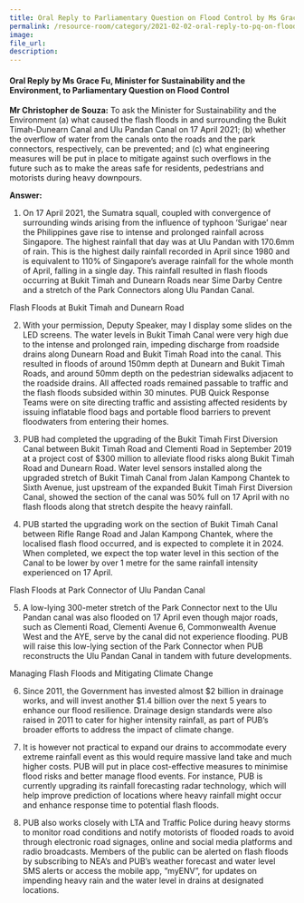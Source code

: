 ```yaml
---  
title: Oral Reply to Parliamentary Question on Flood Control by Ms Grace Fu, Minister for Sustainability and the Environment
permalink: /resource-room/category/2021-02-02-oral-reply-to-pq-on-flood-control/
image:  
file_url:  
description:  
---  
```


#### Oral Reply by Ms Grace Fu, Minister for Sustainability and the Environment, to Parliamentary Question on Flood Control 

**Mr Christopher de Souza:** To ask the Minister for Sustainability and the Environment (a) what caused the flash floods in and surrounding the Bukit Timah-Dunearn Canal and Ulu Pandan Canal on 17 April 2021; (b) whether the overflow of water from the canals onto the roads and the park connectors, respectively, can be prevented; and (c) what engineering measures will be put in place to mitigate against such overflows in the future such as to make the areas safe for residents, pedestrians and motorists during heavy downpours.


**Answer:**

1.	On 17 April 2021, the Sumatra squall, coupled with convergence of surrounding winds arising from the influence of typhoon ‘Surigae’ near the Philippines gave rise to intense and prolonged rainfall across Singapore. The highest rainfall that day was at Ulu Pandan with 170.6mm of rain. This is the highest daily rainfall recorded in April since 1980 and is equivalent to 110% of Singapore’s average rainfall for the whole month of April, falling in a single day. This rainfall resulted in flash floods occurring at Bukit Timah and Dunearn Roads near Sime Darby Centre and a stretch of the Park Connectors along Ulu Pandan Canal.

Flash Floods at Bukit Timah and Dunearn Road 

2.	With your permission, Deputy Speaker, may I display some slides on the LED screens. The water levels in Bukit Timah Canal were very high due to the intense and prolonged rain, impeding discharge from roadside drains along Dunearn Road and Bukit Timah Road into the canal. This resulted in floods of around 150mm depth at Dunearn and Bukit Timah Roads, and around 50mm depth on the pedestrian sidewalks adjacent to the roadside drains. All affected roads remained passable to traffic and the flash floods subsided within 30 minutes. PUB Quick Response Teams were on site directing traffic and assisting affected residents by issuing inflatable flood bags and portable flood barriers to prevent floodwaters from entering their homes. 

3.	PUB had completed the upgrading of the Bukit Timah First Diversion Canal between Bukit Timah Road and Clementi Road in September 2019 at a project cost of $300 million to alleviate flood risks along Bukit Timah Road and Dunearn Road.  Water level sensors installed along the upgraded stretch of Bukit Timah Canal from Jalan Kampong Chantek to Sixth Avenue, just upstream of the expanded Bukit Timah First Diversion Canal, showed the section of the canal was 50% full on 17 April with no flash floods along that stretch despite the heavy rainfall. 

4.	PUB started the upgrading work on the section of Bukit Timah Canal between Rifle Range Road and Jalan Kampong Chantek, where the localised flash flood occurred, and is expected to complete it in 2024. When completed, we expect the top water level in this section of the Canal to be lower by over 1 metre for the same rainfall intensity experienced on 17 April.

Flash Floods at Park Connector of Ulu Pandan Canal

5.	A low-lying 300-meter stretch of the Park Connector next to the Ulu Pandan canal was also flooded on 17 April even though major roads, such as Clementi Road, Clementi Avenue 6, Commonwealth Avenue West and the AYE, serve by the canal did not experience flooding. PUB will raise this low-lying section of the Park Connector when PUB reconstructs the Ulu Pandan Canal in tandem with future developments.

Managing Flash Floods and Mitigating Climate Change

6.	Since 2011, the Government has invested almost $2 billion in drainage works, and will invest another $1.4 billion over the next 5 years to enhance our flood resilience. Drainage design standards were also raised in 2011 to cater for higher intensity rainfall, as part of PUB’s broader efforts to address the impact of climate change. 

7.	It is however not practical to expand our drains to accommodate every extreme rainfall event as this would require massive land take and much higher costs. PUB will put in place cost-effective measures to minimise flood risks and better manage flood events. For instance, PUB is currently upgrading its rainfall forecasting radar technology, which will help improve prediction of locations where heavy rainfall might occur and enhance response time to potential flash floods.  

8.	PUB also works closely with LTA and Traffic Police during heavy storms to monitor road conditions and notify motorists of flooded roads to avoid through electronic road signages, online and social media platforms and radio broadcasts. Members of the public can be alerted on flash floods by subscribing to NEA’s and PUB’s weather forecast and water level SMS alerts or access the mobile app, “myENV”, for updates on impending heavy rain and the water level in drains at designated locations. 
